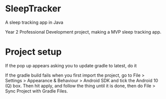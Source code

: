 # SleepTracker
A sleep tracking app in Java

Year 2 Professional Development project, making a MVP sleep tracking app.

# Project setup
If the pop up appears asking you to update gradle to latest, do it

If the gradle build fails when you first import the project, go to File > Settings > Appearance & Behaviour > Android SDK and tick the Android 10 (Q) box.
Then hit apply, and follow the thing until it is done, then do File > Sync Project with Gradle Files.